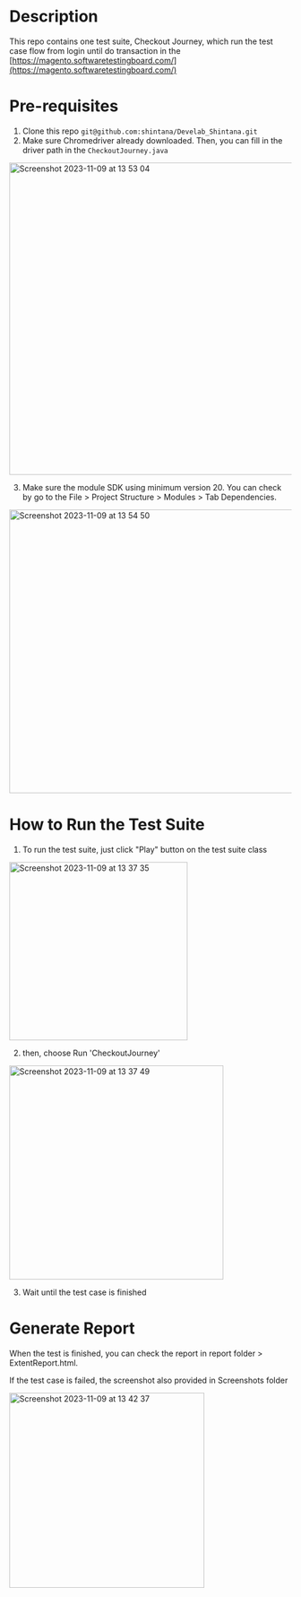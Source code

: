 # Description
This repo contains one test suite, Checkout Journey, which run the test case flow from login until do transaction in the [https://magento.softwaretestingboard.com/](https://magento.softwaretestingboard.com/) 

# Pre-requisites
1. Clone this repo `git@github.com:shintana/Develab_Shintana.git`
2. Make sure Chromedriver already downloaded. Then, you can fill in the driver path in the `CheckoutJourney.java`
<img width="557" alt="Screenshot 2023-11-09 at 13 53 04" src="https://github.com/shintana/Develab_Shintana/assets/39305311/51c0d118-d361-446c-bbbe-5df45288683a">

3. Make sure the module SDK using minimum version 20. You can check by go to the File > Project Structure > Modules > Tab Dependencies.
 <img width="506" alt="Screenshot 2023-11-09 at 13 54 50" src="https://github.com/shintana/Develab_Shintana/assets/39305311/6d9def1d-22b6-42fa-b9a7-03a74a3e5911">

# How to Run the Test Suite
1. To run the test suite, just click "Play" button on the test suite class

<img width="318" alt="Screenshot 2023-11-09 at 13 37 35" src="https://github.com/shintana/Develab_Shintana/assets/39305311/60f9bdda-feee-4423-b30c-fe1141274d9c">

2. then, choose Run 'CheckoutJourney'

<img width="382" alt="Screenshot 2023-11-09 at 13 37 49" src="https://github.com/shintana/Develab_Shintana/assets/39305311/8d214fc4-dfbd-4975-b90e-afc17cc57753">

3. Wait until the test case is finished

# Generate Report
When the test is finished, you can check the report in report folder > ExtentReport.html.

If the test case is failed, the screenshot also provided in Screenshots folder

<img width="348" alt="Screenshot 2023-11-09 at 13 42 37" src="https://github.com/shintana/Develab_Shintana/assets/39305311/370b1c9c-0aea-4fc6-9d15-9e829414001c">


